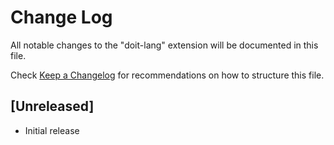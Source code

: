 # Change Log

All notable changes to the "doit-lang" extension will be documented in this file.

Check [Keep a Changelog](http://keepachangelog.com/) for recommendations on how to structure this file.

## [Unreleased]

- Initial release